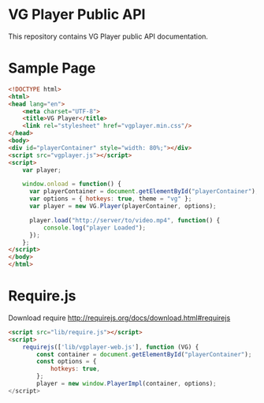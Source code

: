 # VG Player Public API

This repository contains VG Player public API documentation.

# Sample Page

```html
<!DOCTYPE html>
<html>
<head lang="en">
    <meta charset="UTF-8">
    <title>VG Player</title>
    <link rel="stylesheet" href="vgplayer.min.css"/>
</head>
<body>
<div id="playerContainer" style="width: 80%;"></div>
<script src="vgplayer.js"></script>
<script>
    var player;

    window.onload = function() {
      var playerContainer = document.getElementById("playerContainer");
      var options = { hotkeys: true, theme = "vg" };
      var player = new VG.Player(playerContainer, options);

      player.load("http://server/to/video.mp4", function() {
          console.log("player Loaded");
      });
    };
</script>
</body>
</html>

```


# Require.js

Download require http://requirejs.org/docs/download.html#requirejs

```html
<script src="lib/require.js"></script>
<script>
    requirejs(['lib/vgplayer-web.js'], function (VG) {
        const container = document.getElementById("playerContainer");
        const options = {
            hotkeys: true,
        };
        player = new window.PlayerImpl(container, options);
</script>
```
